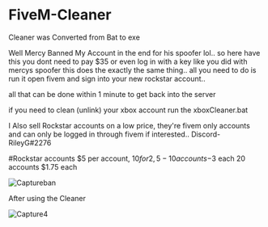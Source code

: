 # FiveM-Cleaner
Cleaner was Converted from Bat to exe 

Well Mercy Banned My Account in the end for his spoofer lol..
so here have this you dont need to pay $35 or even log in with a key like you did with mercys spoofer this does the exactly the same thing.. all you need to do is run it open fivem and sign into your new rockstar account..


all that can be done within 1 minute to get back into the server
 
if you need to clean (unlink) your xbox account run the xboxCleaner.bat

I Also sell Rockstar accounts on a low price, they're fivem only accounts and can only be logged in through fivem if interested.. Discord- RileyG#2276

#Rockstar accounts $5 per account, $10 for 2, 5-10 accounts-$3 each 20 accounts $1.75 each


![Captureban](https://user-images.githubusercontent.com/100459240/189098464-4465624c-5ecc-4884-8b63-20d29f068e07.PNG)






After using the Cleaner

![Capture4](https://user-images.githubusercontent.com/100459240/189079127-e9c00c19-6b71-4475-87e8-642582c24466.PNG)
